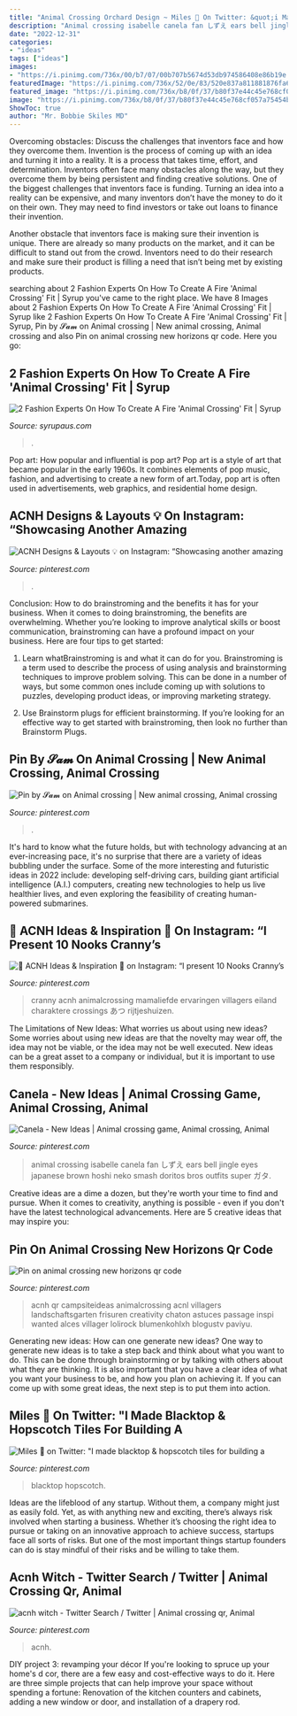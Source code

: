 ```yaml
---
title: "Animal Crossing Orchard Design ~ Miles 🍎 On Twitter: &quot;i Made Blacktop &amp; Hopscotch Tiles For Building A"
description: "Animal crossing isabelle canela fan しずえ ears bell jingle eyes japanese brown hoshi neko smash doritos bros outfits super ガタ"
date: "2022-12-31"
categories:
- "ideas"
tags: ["ideas"]
images:
- "https://i.pinimg.com/736x/00/b7/07/00b707b5674d53db974586408e86b19e.jpg"
featuredImage: "https://i.pinimg.com/736x/52/0e/83/520e837a811881876fa6ab3331b04d2d.jpg"
featured_image: "https://i.pinimg.com/736x/b8/0f/37/b80f37e44c45e768cf057a75454bdd2e.jpg"
image: "https://i.pinimg.com/736x/b8/0f/37/b80f37e44c45e768cf057a75454bdd2e.jpg"
ShowToc: true
author: "Mr. Bobbie Skiles MD"
---
```



Overcoming obstacles: Discuss the challenges that inventors face and how they overcome them.
Invention is the process of coming up with an idea and turning it into a reality. It is a process that takes time, effort, and determination. Inventors often face many obstacles along the way, but they overcome them by being persistent and finding creative solutions.
One of the biggest challenges that inventors face is funding. Turning an idea into a reality can be expensive, and many inventors don’t have the money to do it on their own. They may need to find investors or take out loans to finance their invention.

Another obstacle that inventors face is making sure their invention is unique. There are already so many products on the market, and it can be difficult to stand out from the crowd. Inventors need to do their research and make sure their product is filling a need that isn’t being met by existing products.

	

		
searching about 2 Fashion Experts On How To Create A Fire &#039;Animal Crossing&#039; Fit | Syrup you've came to the right place. We have 8 Images about 2 Fashion Experts On How To Create A Fire &#039;Animal Crossing&#039; Fit | Syrup like 2 Fashion Experts On How To Create A Fire &#039;Animal Crossing&#039; Fit | Syrup, Pin by 𝓢𝓪𝓶 on Animal crossing | New animal crossing, Animal crossing and also Pin on animal crossing new horizons qr code. Here you go:
		
    
## 2 Fashion Experts On How To Create A Fire &#039;Animal Crossing&#039; Fit | Syrup

<img loading=lazy src="https://www.syrupaus.com/wp-content/uploads/2020/05/acnhfashiontipsheaderEDITED-1536x644.png" onerror="this.onerror=null;this.src='https://tse1.mm.bing.net/th?id=OIP.r0h-bwfas460f0f6k4amKgHaDG&amp;pid=15.1';" alt="2 Fashion Experts On How To Create A Fire &#039;Animal Crossing&#039; Fit | Syrup">

_Source: syrupaus.com_

>. 

	

Pop art: How popular and influential is pop art?
Pop art is a style of art that became popular in the early 1960s. It combines elements of pop music, fashion, and advertising to create a new form of art.Today, pop art is often used in advertisements, web graphics, and residential home design.

    
## ACNH Designs &amp; Layouts 💡 On Instagram: “Showcasing Another Amazing

<img loading=lazy src="https://i.pinimg.com/736x/4b/23/b6/4b23b65532e4e6d0fb45cdf7d9a5eab3.jpg" onerror="this.onerror=null;this.src='https://tse2.mm.bing.net/th?id=OIP.pnleXJTSXQkBhD9b64WYqgHaEI&amp;pid=15.1';" alt="ACNH Designs &amp; Layouts 💡 on Instagram: “Showcasing another amazing">

_Source: pinterest.com_

>. 

	

Conclusion: How to do brainstroming and the benefits it has for your business.
When it comes to doing brainstroming, the benefits are overwhelming. Whether you’re looking to improve analytical skills or boost communication, brainstroming can have a profound impact on your business. Here are four tips to get started:
1. Learn whatBrainstroming is and what it can do for you. Brainstroming is a term used to describe the process of using analysis and brainstorming techniques to improve problem solving. This can be done in a number of ways, but some common ones include coming up with solutions to puzzles, developing product ideas, or improving marketing strategy.

2. Use Brainstorm plugs for efficient brainstorming. If you’re looking for an effective way to get started with brainstroming, then look no further than Brainstorm Plugs.

    
## Pin By 𝓢𝓪𝓶 On Animal Crossing | New Animal Crossing, Animal Crossing

<img loading=lazy src="https://i.pinimg.com/736x/38/76/4f/38764f91c8472f1a36c33230a8da2386.jpg" onerror="this.onerror=null;this.src='https://tse1.mm.bing.net/th?id=OIP.mpeNFRQkq4FeRfdIY8mCigHaEK&amp;pid=15.1';" alt="Pin by 𝓢𝓪𝓶 on Animal crossing | New animal crossing, Animal crossing">

_Source: pinterest.com_

>. 

	

It's hard to know what the future holds, but with technology advancing at an ever-increasing pace, it's no surprise that there are a variety of ideas bubbling under the surface. Some of the more interesting and futuristic ideas in 2022 include: developing self-driving cars, building giant artificial intelligence (A.I.) computers, creating new technologies to help us live healthier lives, and even exploring the feasibility of creating human-powered submarines.

    
## 🌸 ACNH Ideas &amp; Inspiration 🌸 On Instagram: “I Present 10 Nooks Cranny’s

<img loading=lazy src="https://i.pinimg.com/736x/ee/81/de/ee81de3ae45cb1e6bf3588a8a116369b.jpg" onerror="this.onerror=null;this.src='https://tse3.mm.bing.net/th?id=OIP.NoHujhDzhGJZn1OBj17u1wHaEI&amp;pid=15.1';" alt="🌸 ACNH Ideas &amp; Inspiration 🌸 on Instagram: “I present 10 Nooks Cranny’s">

_Source: pinterest.com_

>cranny acnh animalcrossing mamaliefde ervaringen villagers eiland charaktere crossings あつ rijtjeshuizen. 

	

The Limitations of New Ideas: What worries us about using new ideas?
Some worries about using new ideas are that the novelty may wear off, the idea may not be viable, or the idea may not be well executed. New ideas can be a great asset to a company or individual, but it is important to use them responsibly.

    
## Canela - New Ideas | Animal Crossing Game, Animal Crossing, Animal

<img loading=lazy src="https://i.pinimg.com/736x/00/b7/07/00b707b5674d53db974586408e86b19e.jpg" onerror="this.onerror=null;this.src='https://tse4.mm.bing.net/th?id=OIP.1OYJ65-WQX38YIZpQzKcRgHaJ4&amp;pid=15.1';" alt="Canela - New Ideas | Animal crossing game, Animal crossing, Animal">

_Source: pinterest.com_

>animal crossing isabelle canela fan しずえ ears bell jingle eyes japanese brown hoshi neko smash doritos bros outfits super ガタ. 

	

Creative ideas are a dime a dozen, but they're worth your time to find and pursue. When it comes to creativity, anything is possible - even if you don't have the latest technological advancements. Here are 5 creative ideas that may inspire you: 

    
## Pin On Animal Crossing New Horizons Qr Code

<img loading=lazy src="https://i.pinimg.com/736x/56/33/dc/5633dccf9c96d20ee7efc6bc5b23b695.jpg" onerror="this.onerror=null;this.src='https://tse4.mm.bing.net/th?id=OIP.6ruHD8-GgyPiVx-TvBfmcwHaHc&amp;pid=15.1';" alt="Pin on animal crossing new horizons qr code">

_Source: pinterest.com_

>acnh qr campsiteideas animalcrossing acnl villagers landschaftsgarten frisuren creativity chaton astuces passage inspi wanted alces villager lolirock blumenkohlxh blogustv paviyu. 

	

Generating new ideas: How can one generate new ideas?
One way to generate new ideas is to take a step back and think about what you want to do. This can be done through brainstorming or by talking with others about what they are thinking. It is also important that you have a clear idea of what you want your business to be, and how you plan on achieving it. If you can come up with some great ideas, the next step is to put them into action.

    
## Miles 🍎 On Twitter: &quot;I Made Blacktop &amp; Hopscotch Tiles For Building A

<img loading=lazy src="https://i.pinimg.com/736x/52/0e/83/520e837a811881876fa6ab3331b04d2d.jpg" onerror="this.onerror=null;this.src='https://tse2.mm.bing.net/th?id=OIP.SkQzMfM3reXD0Ot0VpP6EwHaEK&amp;pid=15.1';" alt="Miles 🍎 on Twitter: &quot;I made blacktop &amp; hopscotch tiles for building a">

_Source: pinterest.com_

>blacktop hopscotch. 

	

Ideas are the lifeblood of any startup. Without them, a company might just as easily fold. Yet, as with anything new and exciting, there’s always risk involved when starting a business. Whether it’s choosing the right idea to pursue or taking on an innovative approach to achieve success, startups face all sorts of risks. But one of the most important things startup founders can do is stay mindful of their risks and be willing to take them.

    
## Acnh Witch - Twitter Search / Twitter | Animal Crossing Qr, Animal

<img loading=lazy src="https://i.pinimg.com/736x/b8/0f/37/b80f37e44c45e768cf057a75454bdd2e.jpg" onerror="this.onerror=null;this.src='https://tse4.mm.bing.net/th?id=OIP.Irl_zUXeHXg1Fgxra5CXrAHaEK&amp;pid=15.1';" alt="acnh witch - Twitter Search / Twitter | Animal crossing qr, Animal">

_Source: pinterest.com_

>acnh. 

	

DIY project 3: revamping your décor
If you're looking to spruce up your home's d cor, there are a few easy and cost-effective ways to do it. Here are three simple projects that can help improve your space without spending a fortune: Renovation of the kitchen counters and cabinets, adding a new window or door, and installation of a drapery rod.

